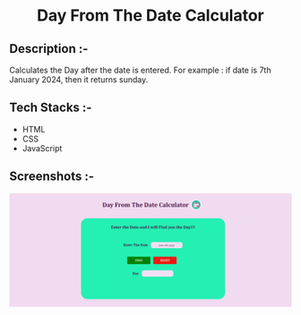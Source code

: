 # <p align="center">Day From The Date Calculator</p>

## Description :-

Calculates the Day after the date is entered.
For example : if date is 7th January 2024, then it returns sunday.

## Tech Stacks :-

- HTML
- CSS
- JavaScript

## Screenshots :-

![Day_From_Date_Calculator](images/image.png)
